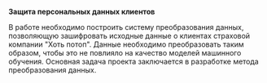 **Защита персональных данных клиентов** 
 
В работе необходимо построить систему преобразования данных, позволяющую зашифровать исходные данные о клиентах страховой компании "Хоть потоп". Данные необходимо преобразовать таким образом, чтобы это не повлияло на качество моделей машинного обучения.
Основная задача проекта заключается в разработке метода преобразования данных.
